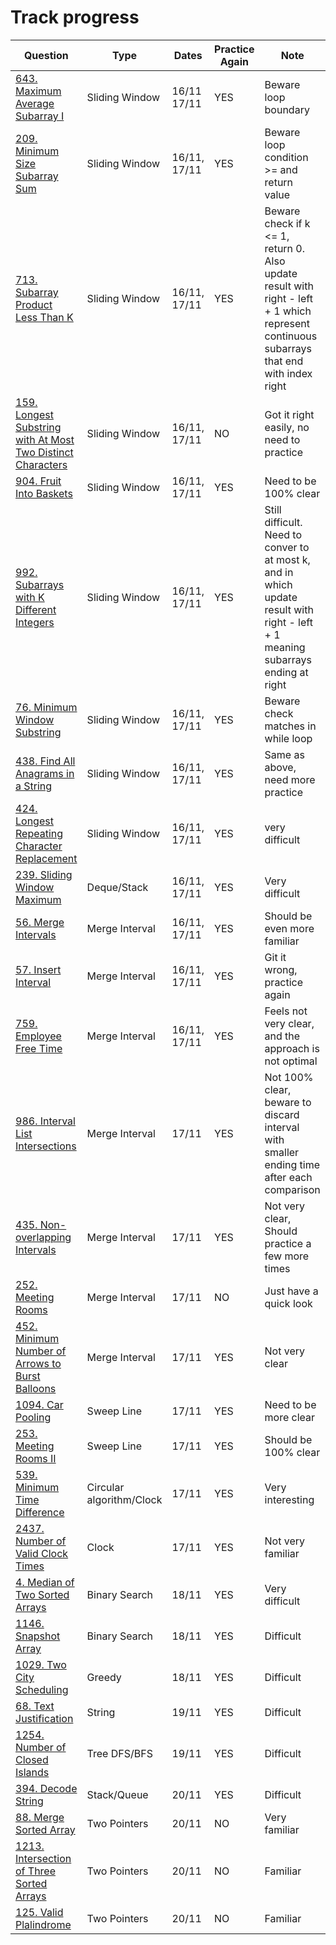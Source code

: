 # Track progress
|Question                 | Type         | Dates           | Practice Again | Note
| ---------------------- | ------------- |  ---------------- | -------------  | ------------- | 
|[643. Maximum Average Subarray I](https://leetcode.com/problems/maximum-average-subarray-i) | Sliding Window | 16/11 17/11 | YES | Beware loop boundary |  
|[209. Minimum Size Subarray Sum](https://leetcode.com/problems/minimum-size-subarray-sum) | Sliding Window |  16/11, 17/11 | YES | Beware loop condition >= and return value|
|[713. Subarray Product Less Than K](https://leetcode.com/problems/subarray-product-less-than-k)  | Sliding Window | 16/11, 17/11 | YES | Beware check if k <= 1, return 0. Also update result with right - left + 1 which represent continuous subarrays that end with index right |  
|[159. Longest Substring with At Most Two Distinct Characters](https://leetcode.com/problems/longest-substring-with-at-most-two-distinct-characters) | Sliding Window | 16/11, 17/11 | NO | Got it right easily, no need to practice
| [904. Fruit Into Baskets](https://leetcode.com/problems/fruit-into-baskets) | Sliding Window | 16/11, 17/11| YES | Need to be 100% clear
|[992. Subarrays with K Different Integers](https://leetcode.com/problems/subarrays-with-k-different-integers) | Sliding Window | 16/11, 17/11 | YES | Still difficult. Need to conver to at most k, and in which update result with right - left + 1 meaning subarrays ending at right | 
|[76. Minimum Window Substring](https://leetcode.com/problems/minimum-window-substring) | Sliding Window | 16/11, 17/11| YES | Beware check matches in while loop |
|[438. Find All Anagrams in a String](https://leetcode.com/problems/find-all-anagrams-in-a-string) | Sliding Window | 16/11, 17/11| YES | Same as above, need more practice 
|[424. Longest Repeating Character Replacement](https://leetcode.com/problems/longest-repeating-character-replacement) | Sliding Window | 16/11, 17/11 | YES | very difficult
|[239. Sliding Window Maximum](https://leetcode.com/problems/sliding-window-maximum) | Deque/Stack | 16/11, 17/11| YES | Very difficult
|[56. Merge Intervals](https://leetcode.com/problems/merge-intervals/) | Merge Interval | 16/11, 17/11| YES | Should be even more familiar
|[57. Insert Interval](https://leetcode.com/problems/insert-interval/) | Merge Interval  | 16/11, 17/11| YES | Git it wrong, practice again
|[759. Employee Free Time](https://leetcode.com/problems/employee-free-time) | Merge Interval | 16/11, 17/11| YES | Feels not very clear, and the approach is not optimal
|[986. Interval List Intersections](https://leetcode.com/problems/interval-list-intersections)  | Merge Interval | 17/11 | YES | Not 100% clear, beware to discard interval with smaller ending time after each comparison
|[435. Non-overlapping Intervals](https://leetcode.com/problems/non-overlapping-intervals) | Merge Interval | 17/11 | YES | Not very clear, Should practice a few more times |
|[252. Meeting Rooms](https://leetcode.com/problems/meeting-rooms) | Merge Interval | 17/11 | NO | Just have a quick look
|[452. Minimum Number of Arrows to Burst Balloons](https://leetcode.com/problems/minimum-number-of-arrows-to-burst-balloons)  | Merge Interval | 17/11 | YES | Not very clear
|[1094. Car Pooling](https://leetcode.com/problems/car-pooling) | Sweep Line | 17/11 | YES | Need to be more clear
|[253. Meeting Rooms II](https://leetcode.com/problems/meeting-rooms-ii)| Sweep Line | 17/11 | YES | Should be 100% clear
|[539. Minimum Time Difference](https://leetcode.com/problems/minimum-time-difference) | Circular algorithm/Clock | 17/11 | YES | Very interesting
|[2437. Number of Valid Clock Times](https://leetcode.com/problems/number-of-valid-clock-times/) | Clock | 17/11 | YES | Not very familiar
|[4. Median of Two Sorted Arrays](https://leetcode.com/problems/median-of-two-sorted-arrays)| Binary Search | 18/11 | YES | Very difficult
|[1146. Snapshot Array](https://leetcode.com/problems/snapshot-array) | Binary Search | 18/11 | YES | Difficult
|[1029. Two City Scheduling](https://leetcode.com/problems/two-city-scheduling)  | Greedy | 18/11 | YES | Difficult
|[68. Text Justification](https://leetcode.com/problems/text-justification) | String | 19/11 | YES | Difficult
|[1254. Number of Closed Islands](https://leetcode.com/problems/number-of-closed-islands) | Tree DFS/BFS | 19/11 | YES | Difficult
|[394. Decode String](https://leetcode.com/problems/decode-string) | Stack/Queue | 20/11 | YES | Difficult
|[88. Merge Sorted Array](https://leetcode.com/problems/merge-sorted-array) | Two Pointers | 20/11 | NO | Very familiar
|[1213. Intersection of Three Sorted Arrays](https://leetcode.com/problems/intersection-of-three-sorted-arrays) | Two Pointers | 20/11 | NO | Familiar
|[125. Valid Plalindrome](https://leetcode.com/problems/valid-palindrome) | Two Pointers | 20/11 | NO | Familiar
